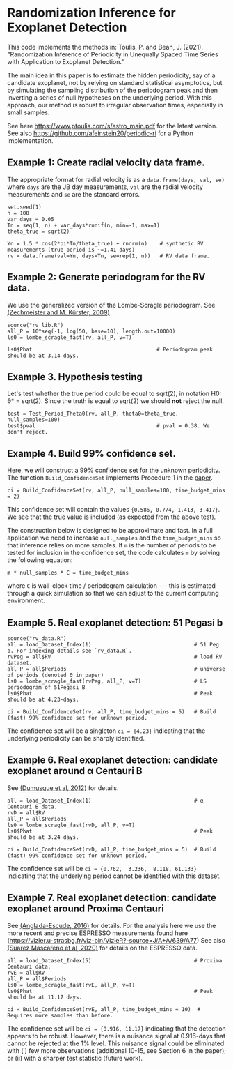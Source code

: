 # Randomization Inference for Exoplanet Detection

This code implements the methods in: 
Toulis, P. and Bean, J. (2021). "Randomization Inference of Periodicity in Unequally Spaced Time Series with Application to Exoplanet Detection."

The main idea in this paper is to estimate the hidden periodicity, say of a candidate exoplanet, not by relying on standard statistical asymptotics, but by simulating the sampling distribution of the periodogram peak and then inverting a series of null hypotheses on the underlying period. 
With this approach, our method is robust to irregular observation times, especially in small samples.

See here https://www.ptoulis.com/s/astro_main.pdf for the latest version. See also https://github.com/afeinstein20/periodic-ri for a Python implementation.

## Example 1: Create radial velocity data frame.

The appropriate format for radial velocity is as a `data.frame(days, val, se)` where `days` are the JB day measurements, `val` are the radial velocity measurements and `se` are the standard errors.

    set.seed(1)
    n = 100
    var_days = 0.05
    Tn = seq(1, n) + var_days*runif(n, min=-1, max=1)
    theta_true = sqrt(2) 

    Yn = 1.5 * cos(2*pi*Tn/theta_true) + rnorm(n)    # synthetic RV measurements (true period is ~=1.41 days)
    rv = data.frame(val=Yn, days=Tn, se=rep(1, n))   # RV data frame.

## Example 2: Generate periodogram for the RV data.

We use the generalized version of the Lombe-Scragle periodogram. See [(Zechmeister and M. Kürster, 2009)](https://www.aanda.org/articles/aa/pdf/2009/11/aa11296-08.pdf)

    source("rv_lib.R")
    all_P = 10^seq(-1, log(50, base=10), length.out=10000)
    ls0 = lombe_scragle_fast(rv, all_P, v=T)
    
    ls0$Phat                                        # Periodogram peak should be at 3.14 days.

## Example 3. Hypothesis testing

Let's test whether the true period could be equal to sqrt(2), in notation H0: θ* = sqrt(2). Since the truth is equal to sqrt(2) we should **not** reject the null.

    test = Test_Period_Theta0(rv, all_P, theta0=theta_true, null_samples=100)
    test$pval                                       # pval = 0.38. We don't reject.
    
## Example 4. Build 99% confidence set.

Here, we will construct a 99% confidence set for the unknown periodicity. The function `Build_ConfidenceSet` implements Procedure 1 in the [paper]( https://www.ptoulis.com/s/astro_main.pdf). 

    ci = Build_ConfidenceSet(rv, all_P, null_samples=100, time_budget_mins = 2)

This confidence set will contain the values `{0.586, 0.774, 1.413, 3.417}`. We see that the true value is included (as expected from the above test).

The construction below is designed to be approximate and fast. In a full application we need to increase `null_samples` and the `time_budget_mins` so that inference relies on more samples. If `m` is the number of periods to be tested for inclusion in the confidence set, the code calculates `m` by solving the following equation:

    m * null_samples * C = time_budget_mins

where `C` is wall-clock time / periodogram calculation --- this is estimated through a quick simulation so that we can adjust to the current computing environment.

## Example 5. Real exoplanet detection: 51 Pegasi b

    source("rv_data.R")
    all = load_Dataset_Index(1)                                 # 51 Peg b. For indexing details see `rv_data.R`.
    rvPeg = all$RV                                              # load RV dataset.
    all_P = all$Periods                                         # universe of periods (denoted Θ in paper)
    ls0 = lombe_scragle_fast(rvPeg, all_P, v=T)                 # LS periodogram of 51Pegasi B
    ls0$Phat                                                    # Peak should be at 4.23-days.
    
    ci = Build_ConfidenceSet(rv, all_P, time_budget_mins = 5)   # Build (fast) 99% confidence set for unknown period.

The confidence set will be a singleton `ci = {4.23}` indicating that the underlying periodicity can be sharply identified.

## Example 6. Real exoplanet detection: candidate exoplanet around α Centauri B

See [(Dumusque et al, 2012)](https://www.nature.com/articles/nature11572) for details.

    all = load_Dataset_Index(1)                                 # α Centauri B data.
    rvD = all$RV                                              
    all_P = all$Periods                                        
    ls0 = lombe_scragle_fast(rvD, all_P, v=T)                 
    ls0$Phat                                                    # Peak should be at 3.24 days.
    
    ci = Build_ConfidenceSet(rvD, all_P, time_budget_mins = 5)  # Build (fast) 99% confidence set for unknown period.

The confidence set will be `ci = {0.762,  3.236,  8.118, 61.133}` indicating that the underlying period cannot be identified with this dataset.

## Example 7. Real exoplanet detection: candidate exoplanet around Proxima Centauri

See [(Anglada-Escude, 2016)](https://www.nature.com/articles/nature19106) for details.
For the analysis here we use the more recent and precise ESPRESSO measurements found here (https://vizier.u-strasbg.fr/viz-bin/VizieR?-source=J/A+A/639/A77)
See also [(Suarez Mascareno et al, 2020)](https://arxiv.org/abs/2005.12114) for details on the ESPRESSO data.

    all = load_Dataset_Index(5)                                 # Proxima Centauri data.
    rvE = all$RV 
    all_P = all$Periods               
    ls0 = lombe_scragle_fast(rvE, all_P, v=T)                 
    ls0$Phat                                                    # Peak should be at 11.17 days.
    
    ci = Build_ConfidenceSet(rvE, all_P, time_budget_mins = 10)  # Requires more samples than before.

The confidence set will be `ci = {0.916, 11.17}` indicating that the detection appears to be robust. However, there is a nuisance signal at 0.916-days that cannot be rejected at the 1% level. This nuisance signal could be eliminated with (i) few more observations (additional 10-15, see Section 6 in the paper); or (ii) with a sharper test statistic (future work).

